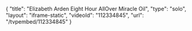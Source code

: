 {
    "title": "Elizabeth Arden Eight Hour AllOver Miracle Oil",
    "type": "solo",
    "layout": "iframe-static",
    "videoId": "112334845",
    "url": "\/tvpembed\/112334845"
}